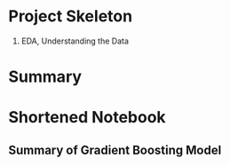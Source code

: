 # Project Skeleton

1. EDA, Understanding the Data

# Summary

# Shortened Notebook

## Summary of Gradient Boosting Model

